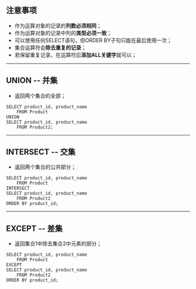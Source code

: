 ## 注意事项
* 作为运算对象的记录的**列数必须相同**；
* 作为运算对象的记录中列的**类型必须一致**；
* 可以使用任何SELECT语句，但ORDER BY子句只能在最后使用一次；
* 集合运算符会**除去重复的记录**；
* 若保留重复记录，在运算符后**添加ALL关键字**就可以；
----
## UNION -- 并集
* 返回两个集合的全部；
```
SELECT product_id, product_name
    FROM Product
UNION
SELECT product_id, product_name
    FROM Product2;
```
----
## INTERSECT -- 交集
* 返回两个集合的公共部分；
```
SELECT product_id, product_name
    FROM Product
INTERSECT
SELECT product_id, product_name
    FROM Product2
ORDER BY product_id;
```
----
## EXCEPT -- 差集
* 返回集合1中除去集合2中元素的部分；
```
SELECT product_id, product_name
    FROM Product
EXCEPT
SELECT product_id, product_name
    FROM Product2
ORDER BY product_id;
```